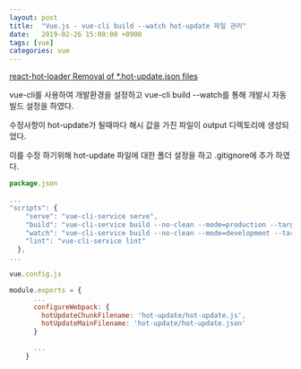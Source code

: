 ```yaml
---
layout: post
title:  "Vue.js - vue-cli build --watch hot-update 파일 관리"
date:   2019-02-26 15:00:00 +0900
tags: [vue]
categories: vue
---
```


[react-hot-loader Removal of *.hot-update.json files](https://github.com/gaearon/react-hot-loader/issues/456)

vue-cli를 사용하여 개발환경을 설정하고 vue-cli build --watch를 통해 개발시 자동 빌드 설정을 하였다. 

수정사항이 hot-update가 될때마다 해시 값을 가진 파일이 output 디렉토리에 생성되었다. 

이를 수정 하기위해 hot-update 파일에 대한 폴더 설정을 하고 .gitignore에 추가 하였다.

~~~ javascript
package.json

...
"scripts": {
    "serve": "vue-cli-service serve",
    "build": "vue-cli-service build --no-clean --mode=production --target=app",
    "watch": "vue-cli-service build --no-clean --mode=development --target=app --watch ",
    "lint": "vue-cli-service lint"
  },
...

vue.config.js

module.exports = {
      ...
      configureWebpack: {
        hotUpdateChunkFilename: 'hot-update/hot-update.js',
        hotUpdateMainFilename: 'hot-update/hot-update.json'
      }

      ...
    }

~~~
